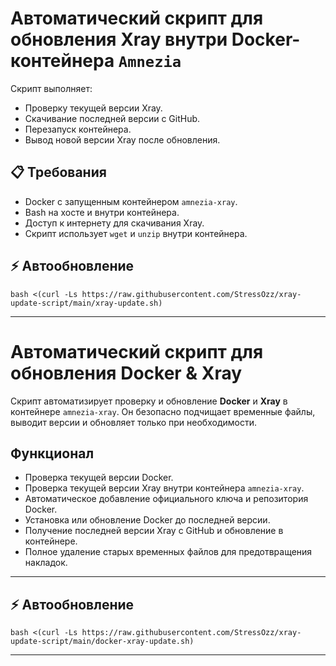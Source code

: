 # Автоматический скрипт для обновления Xray внутри Docker-контейнера `Amnezia`

Скрипт выполняет:

* Проверку текущей версии Xray.
* Скачивание последней версии с GitHub.
* Перезапуск контейнера.
* Вывод новой версии Xray после обновления.

## 📋 Требования

* Docker с запущенным контейнером `amnezia-xray`.
* Bash на хосте и внутри контейнера.
* Доступ к интернету для скачивания Xray.
* Скрипт использует `wget` и `unzip` внутри контейнера.

## ⚡ Автообновление

```
bash <(curl -Ls https://raw.githubusercontent.com/StressOzz/xray-update-script/main/xray-update.sh)
```
---

# Автоматический скрипт для обновления Docker & Xray

Скрипт автоматизирует проверку и обновление **Docker** и **Xray** в контейнере `amnezia-xray`.
Он безопасно подчищает временные файлы, выводит версии и обновляет только при необходимости.

## Функционал

* Проверка текущей версии Docker.
* Проверка текущей версии Xray внутри контейнера `amnezia-xray`.
* Автоматическое добавление официального ключа и репозитория Docker.
* Установка или обновление Docker до последней версии.
* Получение последней версии Xray с GitHub и обновление в контейнере.
* Полное удаление старых временных файлов для предотвращения накладок.

---

## ⚡ Автообновление

```
bash <(curl -Ls https://raw.githubusercontent.com/StressOzz/xray-update-script/main/docker-xray-update.sh)
```
---

